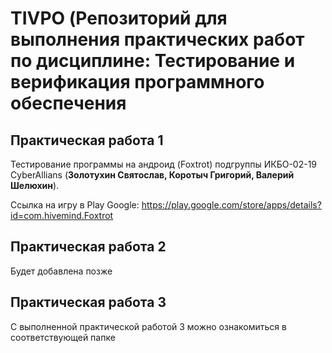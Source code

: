 # TIVPO (Репозиторий для выполнения практических работ по дисциплине: Тестирование и верификация программного обеспечения
## Практическая работа 1
Тестирование программы на андроид (Foxtrot) подгруппы ИКБО-02-19 CyberAllians (**Золотухин Святослав, Коротыч Григорий, Валерий Шелюхин**).

Ссылка на игру в Play Google: 
https://play.google.com/store/apps/details?id=com.hivemind.Foxtrot

## Практическая работа 2
Будет добавлена позже

## Практическая работа 3
С выполненной практической работой 3 можно ознакомиться в соответствующей папке 
